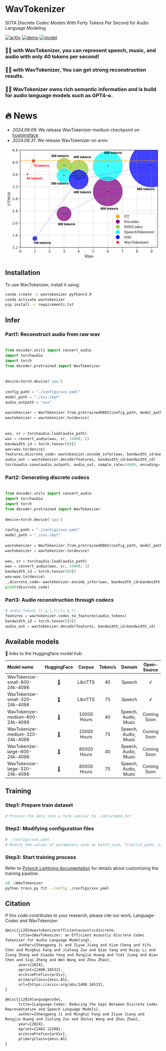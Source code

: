# WavTokenizer
SOTA Discrete Codec Models With Forty Tokens Per Second for Audio Language Modeling 



[![arXiv](https://img.shields.io/badge/arXiv-Paper-<COLOR>.svg)](https://arxiv.org/abs/2408.16532)
[![demo](https://img.shields.io/badge/WanTokenizer-Demo-red)](https://wavtokenizer.github.io/)
[![model](https://img.shields.io/badge/%F0%9F%A4%97%20WavTokenizer-Models-blue)](https://huggingface.co/novateur/WavTokenizer)



### 🎉🎉 with WavTokenizer, you can represent speech, music, and audio with only 40 tokens per second!
### 🎉🎉 with WavTokenizer, You can get strong reconstruction results.
### 🎉🎉 WavTokenizer owns rich semantic information and is build for audio language models such as GPT4-o.

# 🔥 News
- *2024.09.09*: We release WavTokenizer-medium checkpoint on [huggingface](https://huggingface.co/collections/novateur/wavtokenizer-medium-large-66de94b6fd7d68a2933e4fc0).
- *2024.08.31*: We release WavTokenizer on arxiv.

![result](result.png)


## Installation

To use WavTokenizer, install it using:

```bash
conda create -n wavtokenizer python=3.9
conda activate wavtokenizer
pip install -r requirements.txt
```

## Infer

### Part1: Reconstruct audio from raw wav

```python

from encoder.utils import convert_audio
import torchaudio
import torch
from decoder.pretrained import WavTokenizer


device=torch.device('cpu')

config_path = "./configs/xxx.yaml"
model_path = "./xxx.ckpt"
audio_outpath = "xxx"

wavtokenizer = WavTokenizer.from_pretrained0802(config_path, model_path)
wavtokenizer = wavtokenizer.to(device)


wav, sr = torchaudio.load(audio_path)
wav = convert_audio(wav, sr, 24000, 1) 
bandwidth_id = torch.tensor([0])
wav=wav.to(device)
features,discrete_code= wavtokenizer.encode_infer(wav, bandwidth_id=bandwidth_id)
audio_out = wavtokenizer.decode(features, bandwidth_id=bandwidth_id) 
torchaudio.save(audio_outpath, audio_out, sample_rate=24000, encoding='PCM_S', bits_per_sample=16)
```


### Part2: Generating discrete codecs
```python

from encoder.utils import convert_audio
import torchaudio
import torch
from decoder.pretrained import WavTokenizer

device=torch.device('cpu')

config_path = "./configs/xxx.yaml"
model_path = "./xxx.ckpt"

wavtokenizer = WavTokenizer.from_pretrained0802(config_path, model_path)
wavtokenizer = wavtokenizer.to(device)

wav, sr = torchaudio.load(audio_path)
wav = convert_audio(wav, sr, 24000, 1) 
bandwidth_id = torch.tensor([0])
wav=wav.to(device)
_,discrete_code= wavtokenizer.encode_infer(wav, bandwidth_id=bandwidth_id)
print(discrete_code)
```



### Part3: Audio reconstruction through codecs
```python
# audio_tokens [n_q,1,t]/[n_q,t]
features = wavtokenizer.codes_to_features(audio_tokens)
bandwidth_id = torch.tensor([0])  
audio_out = wavtokenizer.decode(features, bandwidth_id=bandwidth_id)
```

## Available models
🤗 links to the Huggingface model hub.

| Model name                                                          |                                                                                                            HuggingFace                                                                                                             |  Corpus  |  Token/s  | Domain | Open-Source |
|:--------------------------------------------------------------------|:------------------------------------------------------------------------------------------------------------------------------------------------------------------------------------------------------------------------------------:|:--------:|:---------:|:----------:|:------:|
| WavTokenizer-small-600-24k-4096             |             [🤗](https://huggingface.co/novateur/WavTokenizer/blob/main/WavTokenizer_small_600_24k_4096.ckpt)    | LibriTTS  | 40  |  Speech  | √ |
| WavTokenizer-small-320-24k-4096             |             [🤗](https://huggingface.co/novateur/WavTokenizer/blob/main/WavTokenizer_small_320_24k_4096.ckpt)     | LibriTTS  | 75 |  Speech  | √|
| WavTokenizer-medium-600-24k-4096               |               [🤗](https://github.com/jishengpeng/wavtokenizer)         | 10000 Hours | 40  |  Speech, Audio, Music  | Coming Soon|
| WavTokenizer-medium-320-24k-4096                 |               [🤗](https://github.com/jishengpeng/wavtokenizer)         | 10000 Hours | 75 |  Speech, Audio, Music  | Coming Soon|
| WavTokenizer-large-600-24k-4096 | [🤗](https://github.com/jishengpeng/wavtokenizer) | 80000 Hours | 40 |   Speech, Audio, Music   | Coming Soon|
| WavTokenizer-large-320-24k-4096   | [🤗](https://github.com/jishengpeng/wavtokenizer) | 80000 Hours | 75 |   Speech, Audio, Music   | Coming Soon |

      

## Training

### Step1: Prepare train dataset
```python
# Process the data into a form similar to ./data/demo.txt
```

### Step2: Modifying configuration files
```python
# ./configs/xxx.yaml
# Modify the values of parameters such as batch_size, filelist_path, save_dir, device
```

### Step3: Start training process
Refer to [Pytorch Lightning documentation](https://lightning.ai/docs/pytorch/stable/) for details about customizing the
training pipeline.

```bash
cd ./WavTokenizer
python train.py fit --config ./configs/xxx.yaml
```


## Citation

If this code contributes to your research, please cite our work, Language-Codec and WavTokenizer:

```
@misc{ji2024wavtokenizerefficientacousticdiscrete,
      title={WavTokenizer: an Efficient Acoustic Discrete Codec Tokenizer for Audio Language Modeling}, 
      author={Shengpeng Ji and Ziyue Jiang and Xize Cheng and Yifu Chen and Minghui Fang and Jialong Zuo and Qian Yang and Ruiqi Li and Ziang Zhang and Xiaoda Yang and Rongjie Huang and Yidi Jiang and Qian Chen and Siqi Zheng and Wen Wang and Zhou Zhao},
      year={2024},
      eprint={2408.16532},
      archivePrefix={arXiv},
      primaryClass={eess.AS},
      url={https://arxiv.org/abs/2408.16532}, 
}

@misc{ji2024languagecodec,
      title={Language-Codec: Reducing the Gaps Between Discrete Codec Representation and Speech Language Models}, 
      author={Shengpeng Ji and Minghui Fang and Ziyue Jiang and Rongjie Huang and Jialung Zuo and Shulei Wang and Zhou Zhao},
      year={2024},
      eprint={2402.12208},
      archivePrefix={arXiv},
      primaryClass={eess.AS}
}
```

